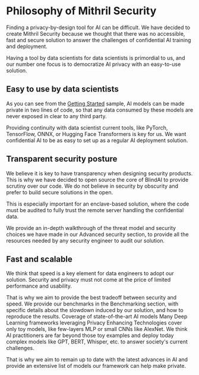 # Philosophy of Mithril Security

Finding a privacy-by-design tool for AI can be difficult. We have decided to create Mithril Security because we thought that there was no accessible, fast and secure solution to answer the challenges of confidential AI training and deployment.

Having a tool by data scientists for data scientists is primordial to us, and our number one focus is to democratize AI privacy with an easy-to-use solution.

## Easy to use by data scientists
As you can see from the [Getting Started](../../docs/getting-started.md) sample, AI models can be made private in two lines of code, so that any data consumed by these models are never exposed in clear to any third party.

Providing continuity with data scientist current tools, like PyTorch, TensorFlow, ONNX, or Hugging Face Transformers is key for us. We want confidential AI to be as easy to set up as a regular AI deployment solution.

## Transparent security posture
We believe it is key to have transparency when designing security products. This is why we have decided to open source the core of BlindAI to provide scrutiny over our code. We do not believe in security by obscurity and prefer to build secure solutions in the open.

This is especially important for an enclave-based solution, where the code must be audited to fully trust the remote server handling the confidential data.

We provide an in-depth walkthrough of the threat model and security choices we have made in our Advanced security section, to provide all the resources needed by any security engineer to audit our solution.

## Fast and scalable
We think that speed is a key element for data engineers to adopt our solution. Security and privacy must not come at the price of limited performance and usability.

That is why we aim to provide the best tradeoff between security and speed. We provide our benchmarks in the Benchmarking section, with specific details about the slowdown induced by our solution, and how to reproduce the results.
Coverage of state-of-the-art AI models
Many Deep Learning frameworks leveraging Privacy Enhancing Technologies cover only toy models, like few-layers MLP or small CNNs like AlexNet.
We think AI practitioners are far beyond those toy examples and deploy today complex models like GPT, BERT, Whisper, etc. to answer society's current challenges.

That is why we aim to remain up to date with the latest advances in AI and provide an extensive list of models our framework can help make private.
